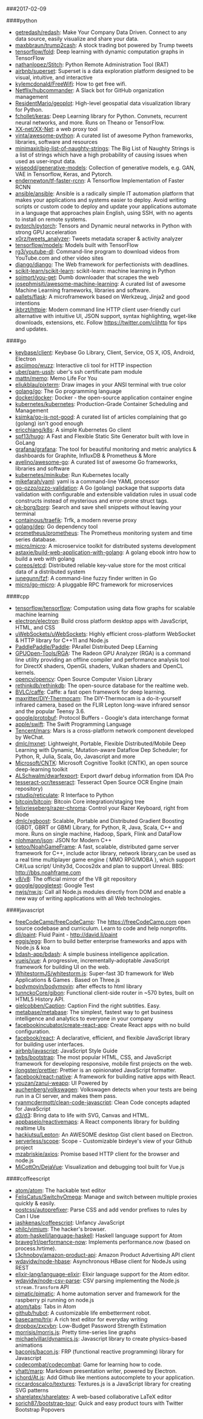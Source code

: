 ###2017-02-09

####python
* [getredash/redash](https://github.com/getredash/redash): Make Your Company Data Driven. Connect to any data source, easily visualize and share your data.
* [maxbbraun/trump2cash](https://github.com/maxbbraun/trump2cash): A stock trading bot powered by Trump tweets
* [tensorflow/fold](https://github.com/tensorflow/fold): Deep learning with dynamic computation graphs in TensorFlow
* [nathanlopez/Stitch](https://github.com/nathanlopez/Stitch): Python Remote Administration Tool (RAT)
* [airbnb/superset](https://github.com/airbnb/superset): Superset is a data exploration platform designed to be visual, intuitive, and interactive
* [kylemcdonald/FreeWifi](https://github.com/kylemcdonald/FreeWifi): How to get free wifi.
* [Netflix/hubcommander](https://github.com/Netflix/hubcommander): A Slack bot for GitHub organization management
* [ResidentMario/geoplot](https://github.com/ResidentMario/geoplot): High-level geospatial data visualization library for Python.
* [fchollet/keras](https://github.com/fchollet/keras): Deep Learning library for Python. Convnets, recurrent neural networks, and more. Runs on Theano or TensorFlow.
* [XX-net/XX-Net](https://github.com/XX-net/XX-Net): a web proxy tool
* [vinta/awesome-python](https://github.com/vinta/awesome-python): A curated list of awesome Python frameworks, libraries, software and resources
* [minimaxir/big-list-of-naughty-strings](https://github.com/minimaxir/big-list-of-naughty-strings): The Big List of Naughty Strings is a list of strings which have a high probability of causing issues when used as user-input data.
* [wiseodd/generative-models](https://github.com/wiseodd/generative-models): Collection of generative models, e.g. GAN, VAE in Tensorflow, Keras, and Pytorch.
* [endernewton/tf-faster-rcnn](https://github.com/endernewton/tf-faster-rcnn): A Tensorflow Implementation of Faster RCNN
* [ansible/ansible](https://github.com/ansible/ansible): Ansible is a radically simple IT automation platform that makes your applications and systems easier to deploy. Avoid writing scripts or custom code to deploy and update your applications automate in a language that approaches plain English, using SSH, with no agents to install on remote systems.
* [pytorch/pytorch](https://github.com/pytorch/pytorch): Tensors and Dynamic neural networks in Python with strong GPU acceleration
* [x0rz/tweets_analyzer](https://github.com/x0rz/tweets_analyzer): Tweets metadata scraper & activity analyzer
* [tensorflow/models](https://github.com/tensorflow/models): Models built with TensorFlow
* [rg3/youtube-dl](https://github.com/rg3/youtube-dl): Command-line program to download videos from YouTube.com and other video sites
* [django/django](https://github.com/django/django): The Web framework for perfectionists with deadlines.
* [scikit-learn/scikit-learn](https://github.com/scikit-learn/scikit-learn): scikit-learn: machine learning in Python
* [soimort/you-get](https://github.com/soimort/you-get):  Dumb downloader that scrapes the web
* [josephmisiti/awesome-machine-learning](https://github.com/josephmisiti/awesome-machine-learning): A curated list of awesome Machine Learning frameworks, libraries and software.
* [pallets/flask](https://github.com/pallets/flask): A microframework based on Werkzeug, Jinja2 and good intentions
* [jkbrzt/httpie](https://github.com/jkbrzt/httpie): Modern command line HTTP client  user-friendly curl alternative with intuitive UI, JSON support, syntax highlighting, wget-like downloads, extensions, etc. Follow https://twitter.com/clihttp for tips and updates.

####go
* [keybase/client](https://github.com/keybase/client): Keybase Go Library, Client, Service, OS X, iOS, Android, Electron
* [asciimoo/wuzz](https://github.com/asciimoo/wuzz): Interactive cli tool for HTTP inspection
* [uber/pam-ussh](https://github.com/uber/pam-ussh): uber's ssh certificate pam module
* [mattn/memo](https://github.com/mattn/memo):  Memo Life For You
* [eliukblau/pixterm](https://github.com/eliukblau/pixterm): Draw images in your ANSI terminal with true color
* [golang/go](https://github.com/golang/go): The Go programming language
* [docker/docker](https://github.com/docker/docker): Docker - the open-source application container engine
* [kubernetes/kubernetes](https://github.com/kubernetes/kubernetes): Production-Grade Container Scheduling and Management
* [ksimka/go-is-not-good](https://github.com/ksimka/go-is-not-good): A curated list of articles complaining that go (golang) isn't good enough
* [ericchiang/k8s](https://github.com/ericchiang/k8s): A simple Kubernetes Go client
* [spf13/hugo](https://github.com/spf13/hugo): A Fast and Flexible Static Site Generator built with love in GoLang
* [grafana/grafana](https://github.com/grafana/grafana): The tool for beautiful monitoring and metric analytics & dashboards for Graphite, InfluxDB & Prometheus & More
* [avelino/awesome-go](https://github.com/avelino/awesome-go): A curated list of awesome Go frameworks, libraries and software
* [kubernetes/minikube](https://github.com/kubernetes/minikube): Run Kubernetes locally
* [mikefarah/yaml](https://github.com/mikefarah/yaml): yaml is a command-line YAML processor
* [go-ozzo/ozzo-validation](https://github.com/go-ozzo/ozzo-validation): A Go (golang) package that supports data validation with configurable and extensible validation rules in usual code constructs instead of mysterious and error-prone struct tags.
* [ok-borg/borg](https://github.com/ok-borg/borg): Search and save shell snippets without leaving your terminal
* [containous/traefik](https://github.com/containous/traefik): Trfk, a modern reverse proxy
* [golang/dep](https://github.com/golang/dep): Go dependency tool
* [prometheus/prometheus](https://github.com/prometheus/prometheus): The Prometheus monitoring system and time series database.
* [micro/micro](https://github.com/micro/micro): A microservice toolkit for distributed systems development
* [astaxie/build-web-application-with-golang](https://github.com/astaxie/build-web-application-with-golang): A golang ebook intro how to build a web with golang
* [coreos/etcd](https://github.com/coreos/etcd): Distributed reliable key-value store for the most critical data of a distributed system
* [junegunn/fzf](https://github.com/junegunn/fzf):  A command-line fuzzy finder written in Go
* [micro/go-micro](https://github.com/micro/go-micro): A pluggable RPC framework for microservices

####cpp
* [tensorflow/tensorflow](https://github.com/tensorflow/tensorflow): Computation using data flow graphs for scalable machine learning
* [electron/electron](https://github.com/electron/electron): Build cross platform desktop apps with JavaScript, HTML, and CSS
* [uWebSockets/uWebSockets](https://github.com/uWebSockets/uWebSockets): Highly efficient cross-platform WebSocket & HTTP library for C++11 and Node.js
* [PaddlePaddle/Paddle](https://github.com/PaddlePaddle/Paddle): PArallel Distributed Deep LEarning
* [GPUOpen-Tools/RGA](https://github.com/GPUOpen-Tools/RGA): The Radeon GPU Analyzer (RGA) is a command line utility providing an offline compiler and performance analysis tool for DirectX shaders, OpenGL shaders, Vulkan shaders and OpenCL kernels.
* [opencv/opencv](https://github.com/opencv/opencv): Open Source Computer Vision Library
* [rethinkdb/rethinkdb](https://github.com/rethinkdb/rethinkdb): The open-source database for the realtime web.
* [BVLC/caffe](https://github.com/BVLC/caffe): Caffe: a fast open framework for deep learning.
* [maxritter/DIY-Thermocam](https://github.com/maxritter/DIY-Thermocam): The DIY-Thermocam is a do-it-yourself infrared camera, based on the FLIR Lepton long-wave infrared sensor and the popular Teensy 3.6.
* [google/protobuf](https://github.com/google/protobuf): Protocol Buffers - Google's data interchange format
* [apple/swift](https://github.com/apple/swift): The Swift Programming Language
* [Tencent/mars](https://github.com/Tencent/mars): Mars is a cross-platform network component developed by WeChat.
* [dmlc/mxnet](https://github.com/dmlc/mxnet): Lightweight, Portable, Flexible Distributed/Mobile Deep Learning with Dynamic, Mutation-aware Dataflow Dep Scheduler; for Python, R, Julia, Scala, Go, Javascript and more
* [Microsoft/CNTK](https://github.com/Microsoft/CNTK): Microsoft Cognitive Toolkit (CNTK), an open source deep-learning toolkit
* [ALSchwalm/dwarfexport](https://github.com/ALSchwalm/dwarfexport): Export dwarf debug information from IDA Pro
* [tesseract-ocr/tesseract](https://github.com/tesseract-ocr/tesseract): Tesseract Open Source OCR Engine (main repository)
* [rstudio/reticulate](https://github.com/rstudio/reticulate): R Interface to Python
* [bitcoin/bitcoin](https://github.com/bitcoin/bitcoin): Bitcoin Core integration/staging tree
* [felixrieseberg/razer-chroma](https://github.com/felixrieseberg/razer-chroma):  Control your Razer Keyboard, right from Node
* [dmlc/xgboost](https://github.com/dmlc/xgboost): Scalable, Portable and Distributed Gradient Boosting (GBDT, GBRT or GBM) Library, for Python, R, Java, Scala, C++ and more. Runs on single machine, Hadoop, Spark, Flink and DataFlow
* [nlohmann/json](https://github.com/nlohmann/json): JSON for Modern C++
* [ketoo/NoahGameFrame](https://github.com/ketoo/NoahGameFrame): A fast, scalable, distributed game server framework for C++, include actor library, network library,can be used as a real time multiplayer game engine ( MMO RPG/MOBA ), which support C#/Lua script/ Unity3d, Cocos2dx and plan to support Unreal. BBS: http://bbs.noahframe.com
* [v8/v8](https://github.com/v8/v8): The official mirror of the V8 git repository
* [google/googletest](https://github.com/google/googletest): Google Test
* [nwjs/nw.js](https://github.com/nwjs/nw.js): Call all Node.js modules directly from DOM and enable a new way of writing applications with all Web technologies.

####javascript
* [freeCodeCamp/freeCodeCamp](https://github.com/freeCodeCamp/freeCodeCamp): The https://freeCodeCamp.com open source codebase and curriculum. Learn to code and help nonprofits.
* [dli/paint](https://github.com/dli/paint): Fluid Paint - http://david.li/paint
* [eggjs/egg](https://github.com/eggjs/egg): Born to build better enterprise frameworks and apps with Node.js & koa
* [bdash-app/bdash](https://github.com/bdash-app/bdash): A simple business intelligence application.
* [vuejs/vue](https://github.com/vuejs/vue): A progressive, incrementally-adoptable JavaScript framework for building UI on the web.
* [WhitestormJS/whitestorm.js](https://github.com/WhitestormJS/whitestorm.js):   Super-fast 3D framework for Web Applications  & Games . Based on Three.js
* [bodymovin/bodymovin](https://github.com/bodymovin/bodymovin): after effects to html library
* [tunnckoCore/gibon](https://github.com/tunnckoCore/gibon):  Functional client-side router in ~570 bytes, built on HTML5 History API.
* [gielcobben/Caption](https://github.com/gielcobben/Caption): Caption  Find the right subtitles. Easy.
* [metabase/metabase](https://github.com/metabase/metabase): The simplest, fastest way to get business intelligence and analytics to everyone in your company 
* [facebookincubator/create-react-app](https://github.com/facebookincubator/create-react-app): Create React apps with no build configuration.
* [facebook/react](https://github.com/facebook/react): A declarative, efficient, and flexible JavaScript library for building user interfaces.
* [airbnb/javascript](https://github.com/airbnb/javascript): JavaScript Style Guide
* [twbs/bootstrap](https://github.com/twbs/bootstrap): The most popular HTML, CSS, and JavaScript framework for developing responsive, mobile first projects on the web.
* [jlongster/prettier](https://github.com/jlongster/prettier): Prettier is an opinionated JavaScript formatter.
* [facebook/react-native](https://github.com/facebook/react-native): A framework for building native apps with React.
* [youzan/zanui-weapp](https://github.com/youzan/zanui-weapp):  UI Powered by 
* [auchenberg/volkswagen](https://github.com/auchenberg/volkswagen):  Volkswagen detects when your tests are being run in a CI server, and makes them pass.
* [ryanmcdermott/clean-code-javascript](https://github.com/ryanmcdermott/clean-code-javascript):  Clean Code concepts adapted for JavaScript
* [d3/d3](https://github.com/d3/d3): Bring data to life with SVG, Canvas and HTML. 
* [appbaseio/reactivemaps](https://github.com/appbaseio/reactivemaps): A React components library for building realtime UIs
* [hackjutsu/Lepton](https://github.com/hackjutsu/Lepton): An AWESOME desktop Gist client based on Electron.
* [serverless/scope](https://github.com/serverless/scope): Scope - Customizable birdeye's view of your Github project
* [mzabriskie/axios](https://github.com/mzabriskie/axios): Promise based HTTP client for the browser and node.js
* [MiCottOn/DejaVue](https://github.com/MiCottOn/DejaVue): Visualization and debugging tool built for Vue.js

####coffeescript
* [atom/atom](https://github.com/atom/atom): The hackable text editor
* [FelisCatus/SwitchyOmega](https://github.com/FelisCatus/SwitchyOmega): Manage and switch between multiple proxies quickly & easily.
* [postcss/autoprefixer](https://github.com/postcss/autoprefixer): Parse CSS and add vendor prefixes to rules by Can I Use
* [jashkenas/coffeescript](https://github.com/jashkenas/coffeescript): Unfancy JavaScript
* [philc/vimium](https://github.com/philc/vimium): The hacker's browser.
* [atom-haskell/language-haskell](https://github.com/atom-haskell/language-haskell): Haskell language support for Atom
* [braveg1rl/performance-now](https://github.com/braveg1rl/performance-now): Implements performance.now (based on process.hrtime).
* [t3chnoboy/amazon-product-api](https://github.com/t3chnoboy/amazon-product-api):  Amazon Product Advertising API client
* [wdavidw/node-hbase](https://github.com/wdavidw/node-hbase): Asynchronous HBase client for NodeJs using REST
* [elixir-lang/language-elixir](https://github.com/elixir-lang/language-elixir): Elixir language support for the Atom editor.
* [wdavidw/node-csv-parse](https://github.com/wdavidw/node-csv-parse): CSV parsing implementing the Node.js `stream.Transform` API
* [pimatic/pimatic](https://github.com/pimatic/pimatic): A home automation server and framework for the raspberry pi running on node.js
* [atom/tabs](https://github.com/atom/tabs): Tabs in Atom
* [github/hubot](https://github.com/github/hubot): A customizable life embetterment robot.
* [basecamp/trix](https://github.com/basecamp/trix): A rich text editor for everyday writing
* [dropbox/zxcvbn](https://github.com/dropbox/zxcvbn): Low-Budget Password Strength Estimation
* [morrisjs/morris.js](https://github.com/morrisjs/morris.js): Pretty time-series line graphs
* [michaelvillar/dynamics.js](https://github.com/michaelvillar/dynamics.js): Javascript library to create physics-based animations
* [baconjs/bacon.js](https://github.com/baconjs/bacon.js): FRP (functional reactive programming) library for Javascript
* [codecombat/codecombat](https://github.com/codecombat/codecombat): Game for learning how to code.
* [yhatt/marp](https://github.com/yhatt/marp): Markdown presentation writer, powered by Electron.
* [ichord/At.js](https://github.com/ichord/At.js): Add Github like mentions autocomplete to your application.
* [riccardoscalco/textures](https://github.com/riccardoscalco/textures): Textures.js is a JavaScript library for creating SVG patterns
* [sharelatex/sharelatex](https://github.com/sharelatex/sharelatex): A web-based collaborative LaTeX editor
* [sorich87/bootstrap-tour](https://github.com/sorich87/bootstrap-tour): Quick and easy product tours with Twitter Bootstrap Popovers
